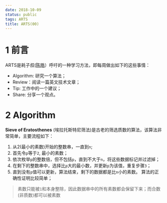 ```yaml
---
date: 2018-10-09
status: public
tags: ARTS
title: ARTS(00)
---
```

# 1 前言
ARTS是耗子叔([陈皓](https://coolshell.cn/haoel)）呼吁的一种学习方法，即每周做出如下的这些事情：
- Algorithm: 研究一个算法；
- Review：阅读一篇英文技术文章；
- Tip: 工作中的一个建议；
- Share: 分享一个观点。

# 2 Algorithm
**Sieve of Eratosthenes** (埃拉托斯特尼筛法)是古老的筛选质数的算法，该算法非常简单，主要流程如下：
1. 从2(最小的素数)开始的整数串，一直到`n`;
2. 首先令`p`等于`2`, 最小的素数；
3. 依次枚举`p`的整数倍，但不包括`p`，直到不大于`n`，将这些数据标记并过滤掉；
4. 在剩下的整数串中，选择比`p`大的最小数，并更新`p`为该值，重复步骤`3`；
5. 直到没有`p`值可以更新，算法结束，剩下的数据都是比`n`小的素数。
算法的正确性证明比较简单；
> 素数只能被`1`和本身整除，因此数据串中的所有素数都会保留下来；而合数(非质数)都可以被素数